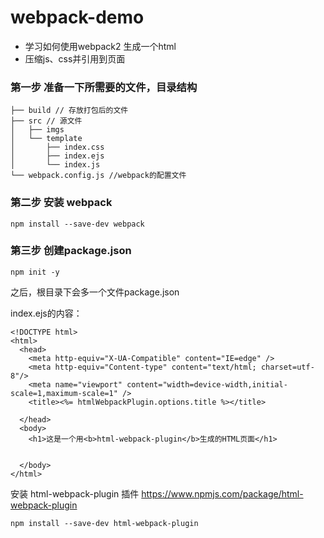 # webpack-demo
- 学习如何使用webpack2 生成一个html
- 压缩js、css并引用到页面

### 第一步 准备一下所需要的文件，目录结构

```
├── build // 存放打包后的文件
├── src // 源文件
│   ├── imgs
│   └── template
│       ├── index.css
│       ├── index.ejs
│       └── index.js
└── webpack.config.js //webpack的配置文件
```

### 第二步 安装 webpack

```
npm install --save-dev webpack
```

### 第三步 创建package.json

```
npm init -y
```
之后，根目录下会多一个文件package.json

index.ejs的内容：
```
<!DOCTYPE html>
<html>
  <head>
    <meta http-equiv="X-UA-Compatible" content="IE=edge" />
    <meta http-equiv="Content-type" content="text/html; charset=utf-8"/>
    <meta name="viewport" content="width=device-width,initial-scale=1,maximum-scale=1" />
    <title><%= htmlWebpackPlugin.options.title %></title>

  </head>
  <body>
    <h1>这是一个用<b>html-webpack-plugin</b>生成的HTML页面</h1>


  </body>
</html>

```
安装 html-webpack-plugin 插件 https://www.npmjs.com/package/html-webpack-plugin
```
npm install --save-dev html-webpack-plugin
```
